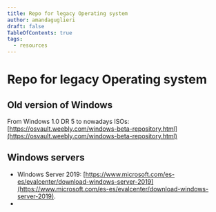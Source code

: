 ```yaml
---
title: Repo for legacy Operating system 
author: amandaguglieri
draft: false
TableOfContents: true
tags:
  - resources
---
```


# Repo for legacy Operating system


## Old version of Windows 

From Windows 1.0 DR 5 to nowadays ISOs: [https://osvault.weebly.com/windows-beta-repository.html](https://osvault.weebly.com/windows-beta-repository.html)


## Windows servers

- Windows Server 2019: [https://www.microsoft.com/es-es/evalcenter/download-windows-server-2019](https://www.microsoft.com/es-es/evalcenter/download-windows-server-2019).
- 